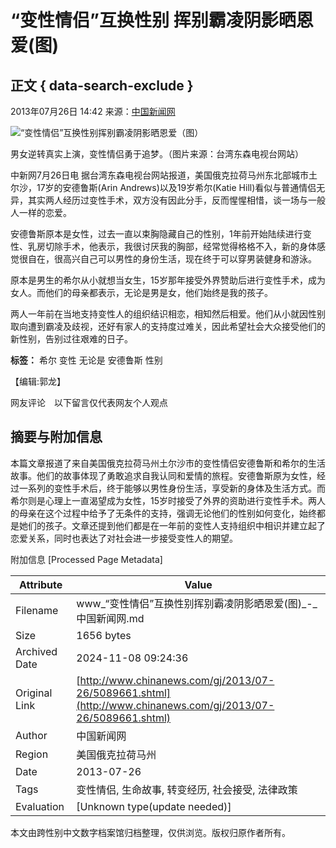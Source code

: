 # “变性情侣”互换性别 挥别霸凌阴影晒恩爱(图)

## 正文 { data-search-exclude }


2013年07月26日 14:42 来源：[中国新闻网](http://www.chinanews.com/) 

![“变性情侣”互换性别挥别霸凌阴影晒恩爱（图）](http://www.chinanews.com/fileftp/2020/03/2020-03-11/U194P4T47D46410F977DT20200311083723.jpg)

男女逆转真实上演，变性情侣勇于追梦。（图片来源：台湾东森电视台网站）

中新网7月26日电 据台湾东森电视台网站报道，美国俄克拉荷马州东北部城市土尔沙，17岁的安德鲁斯(Arin Andrews)以及19岁希尔(Katie Hill)看似与普通情侣无异，其实两人经历过变性手术，双方没有因此分手，反而惺惺相惜，谈一场与一般人一样的恋爱。

安德鲁斯原本是女性，过去一直以束胸隐藏自己的性别，1年前开始陆续进行变性、乳房切除手术，他表示，我很讨厌我的胸部，经常觉得格格不入，新的身体感觉很自在，很高兴自己可以男性的身份生活，现在终于可以穿男装健身和游泳。

原本是男生的希尔从小就想当女生，15岁那年接受外界赞助后进行变性手术，成为女人。而他们的母亲都表示，无论是男是女，他们始终是我的孩子。

两人一年前在当地支持变性人的组织结识相恋，相知然后相爱。他们从小就因性别取向遭到霸凌及歧视，还好有家人的支持度过难关，因此希望社会大众接受他们的新性别，告别过往艰难的日子。

**标签：** 希尔 变性 无论是 安德鲁斯 性别

【编辑:郭龙】

网友评论　以下留言仅代表网友个人观点

## 摘要与附加信息

<!-- tcd_abstract -->
本篇文章报道了来自美国俄克拉荷马州土尔沙市的变性情侣安德鲁斯和希尔的生活故事。他们的故事体现了勇敢追求自我认同和爱情的旅程。安德鲁斯原为女性，经过一系列的变性手术后，终于能够以男性身份生活，享受新的身体及生活方式。而希尔则是心理上一直渴望成为女性，15岁时接受了外界的资助进行变性手术。两人的母亲在这个过程中给予了无条件的支持，强调无论他们的性别如何变化，始终都是她们的孩子。文章还提到他们都是在一年前的变性人支持组织中相识并建立起了恋爱关系，同时也表达了对社会进一步接受变性人的期望。
<!-- tcd_abstract_end -->

附加信息 [Processed Page Metadata]

| Attribute       | Value                                  |
|-----------------|----------------------------------------|
| Filename        | www_“变性情侣”互换性别挥别霸凌阴影晒恩爱(图)_-_中国新闻网.md                             |
| Size            | 1656 bytes                           |
| Archived Date   | 2024-11-08 09:24:36                             |
| Original Link   | [http://www.chinanews.com/gj/2013/07-26/5089661.shtml](http://www.chinanews.com/gj/2013/07-26/5089661.shtml)                       |
| Author          | 中国新闻网                               |
| Region          | 美国俄克拉荷马州                               |
| Date            | 2013-07-26                                 |
| Tags            | 变性情侣, 生命故事, 转变经历, 社会接受, 法律政策                                 |
| Evaluation            | [Unknown type(update needed)]                                 |
<!-- tcd_table_end -->

本文由跨性别中文数字档案馆归档整理，仅供浏览。版权归原作者所有。
